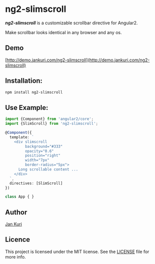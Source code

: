 # ng2-slimscroll

***ng2-slimscroll*** is a customizable scrollbar directive for Angular2.

Make scrollbar looks identical in any browser and any os.

## Demo

[http://demo.jankuri.com/ng2-slimscroll](http://demo.jankuri.com/ng2-slimscroll)

## Installation: 

```bash
npm install ng2-slimscroll
```

## Use Example:

```ts
import {Component} from 'angular2/core';
import {SlimScroll} from 'ng2-slimscroll';

@Component({
  template: `
    <div slimscroll 
         background="#333" 
         opacity="0.6" 
         position="right" 
         width="7px"
         border-radius="5px">
      Long scrollable content ...
    </div>
  `,
  directives: [SlimScroll]
})

class App { }
```

## Author

[Jan Kuri](http://www.jankuri.com)

## Licence

This project is licensed under the MIT license. See the [LICENSE](LICENSE) file for more info.
